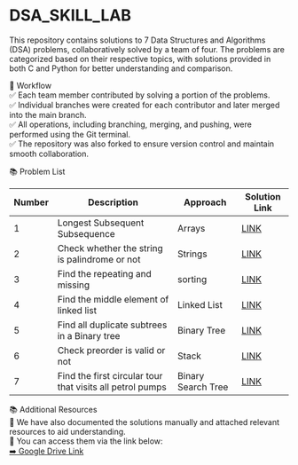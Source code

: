 # DSA_SKILL_LAB  
This repository contains solutions to 7 Data Structures and Algorithms (DSA) problems, collaboratively solved by a team of four. The problems are categorized based on their respective topics, with solutions provided in both C and Python for better understanding and comparison.

📝 Workflow  
✅ Each team member contributed by solving a portion of the problems.  
✅ Individual branches were created for each contributor and later merged into the main branch.  
✅ All operations, including branching, merging, and pushing, were performed using the Git terminal.  
✅ The repository was also forked to ensure version control and maintain smooth collaboration.  


📚 Problem List  

| Number | Description                                        | Approach                  | Solution Link                  |
|--------|----------------------------------------------------|--------------------------|-------------------------------|
| 1      | Longest Subsequent Subsequence                     | Arrays  | [LINK]((https://drive.google.com/drive/folders/1otZuofGQ7vj07Y8AG8VbA8lcJrk-9AgA?usp=drive_link)) |
| 2      | Check whether the string is palindrome or not      | Strings           | [LINK]((https://drive.google.com/drive/folders/1ov10rY0GJfLEesEtcWNoN6hXiasHQk4E?usp=drive_link)) |
| 3      | Find the repeating and missing                     | sorting                | [LINK]((https://drive.google.com/drive/folders/1ow0CsRmExdLFerKNQtHGO7dYFaDv7PXQ?usp=drive_link)) |
| 4      | Find the middle element of linked list             | Linked List     | [LINK]((https://drive.google.com/drive/folders/1oyvpGizoHB0olfwh1XprO5oXajJoV8z5?usp=drive_link)) |
| 5      | Find all duplicate subtrees in a Binary tree       | Binary Tree  | [LINK]((https://drive.google.com/drive/folders/1p8RFChWmV7iIqKeiNK1RT8yPGpWaU8uW?usp=drive_link)) |
| 6      | Check preorder is valid or not  | Stack      | [LINK]((https://drive.google.com/drive/folders/1p97yIkCp7k2F52zZu3yAp1ENFiBN4zrT?usp=drive_link)) |
| 7      | Find the first circular tour that visits all petrol pumps                   | Binary Search Tree                     | [LINK]((https://drive.google.com/drive/folders/1p9KRwQ6SuCwVm7CUWzjNQokj6nKRpAqp?usp=drive_link)) |

📚 Additional Resources  
📄 We have also documented the solutions manually and attached relevant resources to aid understanding.  
🔗 You can access them via the link below:  
[➡️ Google Drive Link](https://drive.google.com/drive/folders/19bdJ7rJBNxlZIReTYltxNooyIayDoZQf)
